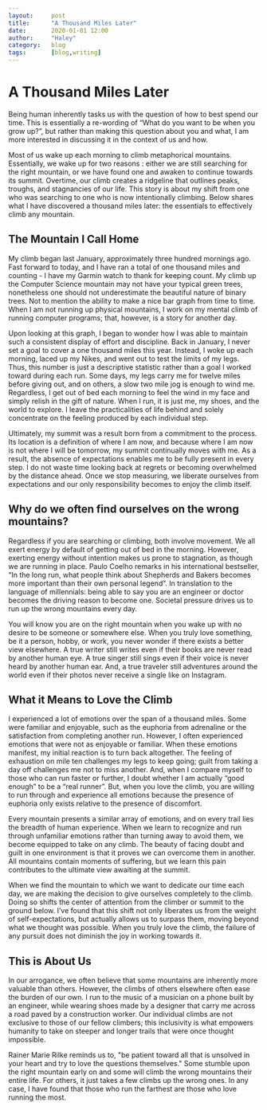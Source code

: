 ```yaml
---
layout:     post
title:      "A Thousand Miles Later"
date:       2020-01-01 12:00
author:     "Haley"
category:   blog
tags:       [blog,writing]
---
```


# A Thousand Miles Later

Being human inherently tasks us with the question of how to best spend our time. This is essentially a re-wording of “What do you want to be when you grow up?”, but rather than making this question about you and what, I am more interested in discussing it in the context of us and how. <br>

Most of us wake up each morning to climb metaphorical mountains. Essentially, we wake up for two reasons : either we are still searching for the right mountain, or we have found one and awaken to continue towards its summit. Overtime, our climb creates a ridgeline that outlines peaks, troughs, and stagnancies of our life. This story is about my shift from one who was searching to one who is now intentionally climbing. Below shares what I have discovered a thousand miles later: the essentials to effectively climb any mountain.<br>

## The Mountain I Call Home

My climb began last January, approximately three hundred mornings ago. Fast forward to today, and I have ran a total of one thousand miles and counting - I have my Garmin watch to thank for keeping count. My climb up the Computer Science mountain may not have your typical green trees, nonetheless one should not underestimate the beautiful nature of binary trees. Not to mention the ability to make a nice bar graph from time to time. When I am not running up physical mountains, I work on my mental climb of running computer programs; that, however, is a story for another day.<br>

Upon looking at this graph, I began to wonder how I was able to maintain such a consistent display of effort and discipline. Back in January, I never set a goal to cover a one thousand miles this year. Instead, I woke up each morning, laced up my Nikes, and went out to test the limits of my legs. Thus, this number is just a descriptive statistic rather than a goal I worked toward during each run. Some days, my legs carry me for twelve miles before giving out, and on others, a slow two mile jog is enough to wind me. Regardless, I get out of bed each morning to feel the wind in my face and simply relish in the gift of nature. When I run, it is just me, my shoes, and the world to explore. I leave the practicalities of life behind and solely concentrate on the feeling produced by each individual step.<br>

Ultimately, my summit was a result born from a commitment to the process. Its location is a definition of where I am now, and because where I am now is not where I will be tomorrow, my summit continually moves with me. As a result, the absence of expectations enables me to be fully present in every step. I do not waste time looking back at regrets or becoming overwhelmed by the distance ahead. Once we stop measuring, we liberate ourselves from expectations and our only responsibility becomes to enjoy the climb itself.<br>

## Why do we often find ourselves on the wrong mountains?

Regardless if you are searching or climbing, both involve movement. We all exert energy by default of getting out of bed in the morning. However, exerting energy without intention makes us prone to stagnation, as though we are running in place. Paulo Coelho remarks in his international bestseller, “In the long run, what people think about Shepherds and Bakers becomes more important than their own personal legend”. In translation to the language of millennials: being able to say you are an engineer or doctor becomes the driving reason to become one. Societal pressure drives us to run up the wrong mountains every day.<br>

You will know you are on the right mountain when you wake up with no desire to be someone or somewhere else. When you truly love something, be it a person, hobby, or work, you never wonder if there exists a better view elsewhere. A true writer still writes even if their books are never read by another human eye. A true singer still sings even if their voice is never heard by another human ear. And, a true traveler still adventures around the world even if their photos never receive a single like on Instagram.<br>

## What it Means to Love the Climb

I experienced a lot of emotions over the span of a thousand miles. Some were familiar and enjoyable, such as the euphoria from adrenaline or the satisfaction from completing another run. However, I often experienced emotions that were not as enjoyable or familiar. When these emotions manifest, my initial reaction is to turn back altogether. The feeling of exhaustion on mile ten challenges my legs to keep going; guilt from taking a day off challenges me not to miss another. And, when I compare myself to those who can run faster or further, I doubt whether I am actually “good enough” to be a “real runner”. But, when you love the climb, you are willing to run through and experience all emotions because the presence of euphoria only exists relative to the presence of discomfort.<br>

Every mountain presents a similar array of emotions, and on every trail lies the breadth of human experience. When we learn to recognize and run through unfamiliar emotions rather than turning away to avoid them, we become equipped to take on any climb. The beauty of facing doubt and guilt in one environment is that it proves we can overcome them in another. All mountains contain moments of suffering, but we learn this pain contributes to the ultimate view awaiting at the summit.<br>

When we find the mountain to which we want to dedicate our time each day, we are making the decision to give ourselves completely to the climb. Doing so shifts the center of attention from the climber or summit to the ground below. I’ve found that this shift not only liberates us from the weight of self-expectations, but actually allows us to surpass them, moving beyond what we thought was possible. When you truly love the climb, the failure of any pursuit does not diminish the joy in working towards it.<br>

## This is About Us

In our arrogance, we often believe that some mountains are inherently more valuable than others. However, the climbs of others elsewhere often ease the burden of our own. I run to the music of a musician on a phone built by an engineer, while wearing shoes made by a designer that carry me across a road paved by a construction worker. Our individual climbs are not exclusive to those of our fellow climbers; this inclusivity is what empowers humanity to take on steeper and longer trails that were once thought impossible.<br>

Rainer Marie Rilke reminds us to, "be patient toward all that is unsolved in your heart and try to love the questions themselves." Some stumble upon the right mountain early on and some will climb the wrong mountains their entire life. For others, it just takes a few climbs up the wrong ones. In any case, I have found that those who run the farthest are those who love running the most.




